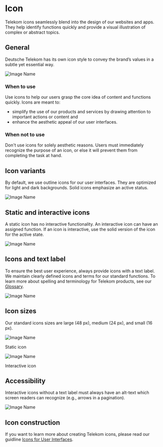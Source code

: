# Icon

Telekom icons seamlessly blend into the design of our websites and apps. They help identify functions quickly and provide a visual illustration of complex or abstract topics.

## General

Deutsche Telekom has its own icon style to convey the brand’s values in a subtle yet essential way.

![Image Name](/assets/3_components/icon/icons_general.png)

### When to use

Use icons to help our users grasp the core idea of content and functions quickly. Icons are meant to:

* simplify the use of our products and services by drawing attention to important actions or content and
* enhance the aesthetic appeal of our user interfaces.

### When not to use

Don't use icons for solely aesthetic reasons. Users must immediately recognize the purpose of an icon, or else it will prevent them from completing the task at hand.

## Icon variants

By default, we use outline icons for our user interfaces. They are optimized for light and dark backgrounds. Solid icons emphasize an active status.

![Image Name](/assets/3_components/icon/icons_variants.png)

## Static and interactive icons

A static icon has no interactive functionality. An interactive icon can have an assigned function. If an icon is interactive, use the solid version of the icon for the active state.

![Image Name](/assets/3_components/icon/icon_interactive.png)

## Icons and text label

To ensure the best user experience, always provide icons with a text label. We maintain clearly defined icons and terms for our standard functions.
To learn more about spelling and terminology for Telekom products, see our <a href="https://www.brand-design.telekom.com/en/downloads/glossary/" target="_blank">Glossary</a>.

![Image Name](/assets/3_components/icon/icon_label.png)

## Icon sizes

Our standard icons sizes are large (48 px), medium (24 px), and small (16 px).

![Image Name](/assets/3_components/icon/icon_sizes_static.png)

Static icon

![Image Name](/assets/3_components/icon/icon_sizes_interactive.png)

Interactive icon

## Accessibility

Interactive icons without a text label must always have an alt-text which screen readers can recognize (e.g., arrows in a pagination).

![Image Name](/assets/3_components/icon/icon_accessibility.png)

## Icon construction

If you want to learn more about creating Telekom icons, please read our guidline <a href="https://www.brand-design.telekom.com/en/articles/i/icons-for-user-interfaces/?updatePreferredLanguage=1" target="_blank">Icons for User Interfaces</a>.
